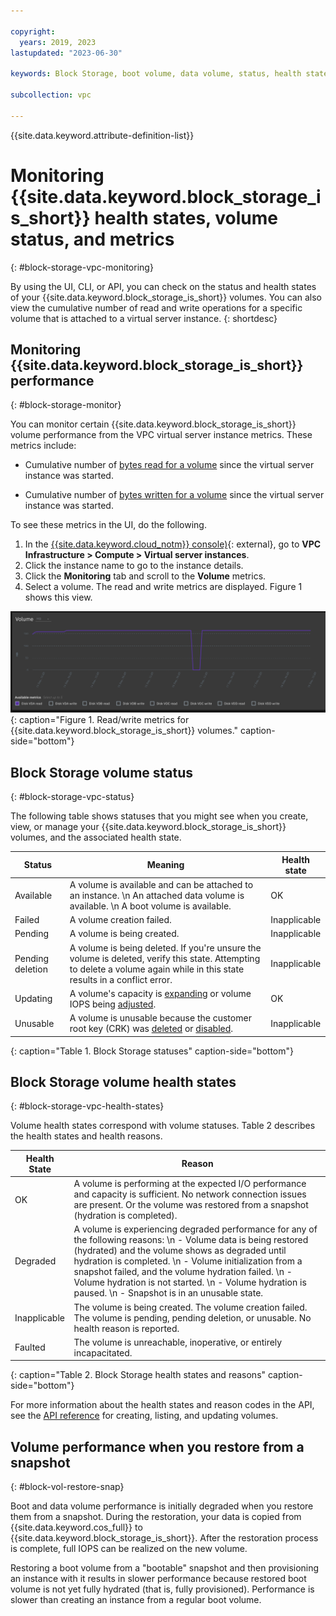 ```yaml
---

copyright:
  years: 2019, 2023
lastupdated: "2023-06-30"

keywords: Block Storage, boot volume, data volume, status, health state, monitoring, performance 

subcollection: vpc

---
```


{{site.data.keyword.attribute-definition-list}}

#  Monitoring {{site.data.keyword.block_storage_is_short}} health states, volume status, and metrics
{: #block-storage-vpc-monitoring}

By using the UI, CLI, or API, you can check on the status and health states of your {{site.data.keyword.block_storage_is_short}} volumes. You can also view the cumulative number of read and write operations for a specific volume that is attached to a virtual server instance.
{: shortdesc}

## Monitoring {{site.data.keyword.block_storage_is_short}} performance
{: #block-storage-monitor}

You can monitor certain {{site.data.keyword.block_storage_is_short}} volume performance from the VPC virtual server instance metrics. These metrics include:

* Cumulative number of [bytes read for a volume](/docs/vpc?topic=vpc-vpc-monitoring-metrics#bytes-read-for-volume-gen2) since the virtual server instance was started.

* Cumulative number of [bytes written for a volume](/docs/vpc?topic=vpc-vpc-monitoring-metrics#bytes-written-for-volume-gen2) since the virtual server instance was started.

To see these metrics in the UI, do the following.

1. In the [{{site.data.keyword.cloud_notm}} console)](/login){: external}, go to **VPC Infrastructure > Compute > Virtual server instances**.
2. Click the instance name to go to the instance details.
3. Click the **Monitoring** tab and scroll to the **Volume** metrics.
4. Select a volume. The read and write metrics are displayed. Figure 1 shows this view.

![Figure showing volume metrics.](/images/volume-read-write-metrics.png "Figure showing volume read/write metrics."){: caption="Figure 1. Read/write metrics for {{site.data.keyword.block_storage_is_short}} volumes." caption-side="bottom"}

## Block Storage volume status
{: #block-storage-vpc-status}

The following table shows statuses that you might see when you create, view, or manage your {{site.data.keyword.block_storage_is_short}} volumes, and the associated health state.

| Status | Meaning | Health state |
|--------|---------|--------------|
| Available | A volume is available and can be attached to an instance. \n An attached data volume is available. \n A boot volume is available. | OK |
| Failed  | A volume creation failed. | Inapplicable |
| Pending | A volume is being created. | Inapplicable |
| Pending deletion | A volume is being deleted. If you're unsure the volume is deleted, verify this state. Attempting to delete a volume again while in this state results in a conflict error. | Inapplicable |
| Updating | A volume's capacity is [expanding](/docs/vpc?topic=vpc-expanding-block-storage-volumes) or volume IOPS being [adjusted](/docs/vpc?topic=vpc-adjusting-volume-iop). | OK |
| Unusable | A volume is unusable because the customer root key (CRK) was [deleted](/docs/vpc?topic=vpc-vpc-encryption-managing#byok-delete-root-keys) or [disabled](/docs/vpc?topic=vpc-vpc-encryption-managing#byok-disable-root-keys). | Inapplicable |
{: caption="Table 1. Block Storage statuses" caption-side="bottom"}

## Block Storage volume health states
{: #block-storage-vpc-health-states}

Volume health states correspond with volume statuses. Table 2 describes the health states and health reasons.

| Health State | Reason |
|--------|-------------|
| OK | A volume is performing at the expected I/O performance and capacity is sufficient. No network connection issues are present. Or the volume was restored from a snapshot (hydration is completed). |
| Degraded | A volume is experiencing degraded performance for any of the following reasons: \n  - Volume data is being restored (hydrated) and the volume shows as degraded until hydration is completed. \n - Volume initialization from a snapshot failed, and the volume hydration failed. \n - Volume hydration is not started. \n - Volume hydration is paused. \n - Snapshot is in an unusable state. |
| Inapplicable | The volume is being created. The volume creation failed. The volume is pending, pending deletion, or unusable. No health reason is reported. |
| Faulted | The volume is unreachable, inoperative, or entirely incapacitated. |
{: caption="Table 2. Block Storage health states and reasons" caption-side="bottom"}

For more information about the health states and reason codes in the API, see the [API reference](/apidocs/vpc/latest#create-volume) for creating, listing, and updating volumes.

## Volume performance when you restore from a snapshot
{: #block-vol-restore-snap}

Boot and data volume performance is initially degraded when you restore them from a snapshot. During the restoration, your data is copied from {{site.data.keyword.cos_full}} to {{site.data.keyword.block_storage_is_short}}. After the restoration process is complete, full IOPS can be realized on the new volume.

Restoring a boot volume from a "bootable" snapshot and then provisioning an instance with it results in slower performance because restored boot volume is not yet fully hydrated (that is, fully provisioned). Performance is slower than creating an instance from a regular boot volume.
